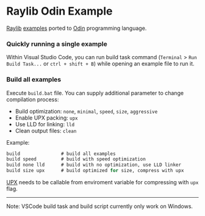 # Raylib Odin Example

[Raylib](https://raylib.com/) [examples](https://github.com/raysan5/raylib/tree/master/examples) ported to [Odin](https://odin-lang.org/) programming language.

### Quickly running a single example

Within Visual Studio Code, you can run build task command (`Terminal` > `Run Build Task...` or `ctrl + shift + B`) while opening an example file to run it.

### Build all examples

Execute `build.bat` file. You can supply additional parameter to change compilation process:
- Build optimization: `none`, `minimal`, `speed`, `size`, `aggressive`
- Enable UPX packing: `upx`
- Use LLD for linking: `lld`
- Clean output files: `clean`

Example:
```ps
build               # build all examples
build speed         # build with speed optimization
build none lld      # build with no optimization, use LLD linker
build size upx      # build optimized for size, compress with upx
```

[UPX](https://upx.github.io/) needs to be callable from enviroment variable for compressing with `upx` flag.

---

Note: VSCode build task and build script currently only work on Windows.
